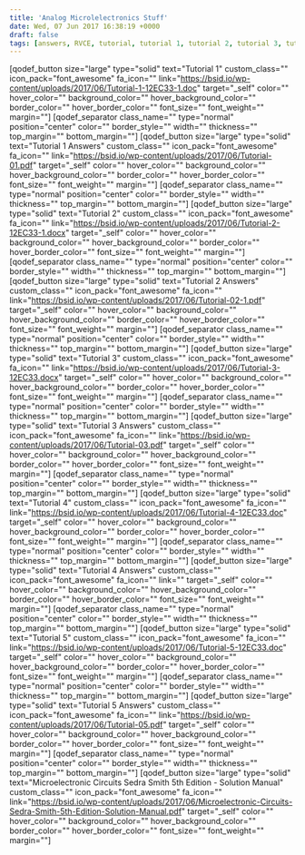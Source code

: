 ```yaml
---
title: 'Analog Microlelectronics Stuff'
date: Wed, 07 Jun 2017 16:38:19 +0000
draft: false
tags: [answers, RVCE, tutorial, tutorial 1, tutorial 2, tutorial 3, tutorial 4, tutorial 5]
---
```


\[qodef\_button size="large" type="solid" text="Tutorial 1" custom\_class="" icon\_pack="font\_awesome" fa\_icon="" link="https://bsid.io/wp-content/uploads/2017/06/Tutorial-1-12EC33-1.doc" target="\_self" color="" hover\_color="" background\_color="" hover\_background\_color="" border\_color="" hover\_border\_color="" font\_size="" font\_weight="" margin=""\] \[qodef\_separator class\_name="" type="normal" position="center" color="" border\_style="" width="" thickness="" top\_margin="" bottom\_margin=""\] \[qodef\_button size="large" type="solid" text="Tutorial 1 Answers" custom\_class="" icon\_pack="font\_awesome" fa\_icon="" link="https://bsid.io/wp-content/uploads/2017/06/Tutorial-01.pdf" target="\_self" color="" hover\_color="" background\_color="" hover\_background\_color="" border\_color="" hover\_border\_color="" font\_size="" font\_weight="" margin=""\] \[qodef\_separator class\_name="" type="normal" position="center" color="" border\_style="" width="" thickness="" top\_margin="" bottom\_margin=""\] \[qodef\_button size="large" type="solid" text="Tutorial 2" custom\_class="" icon\_pack="font\_awesome" fa\_icon="" link="https://bsid.io/wp-content/uploads/2017/06/Tutorial-2-12EC33-1.docx" target="\_self" color="" hover\_color="" background\_color="" hover\_background\_color="" border\_color="" hover\_border\_color="" font\_size="" font\_weight="" margin=""\] \[qodef\_separator class\_name="" type="normal" position="center" color="" border\_style="" width="" thickness="" top\_margin="" bottom\_margin=""\] \[qodef\_button size="large" type="solid" text="Tutorial 2 Answers" custom\_class="" icon\_pack="font\_awesome" fa\_icon="" link="https://bsid.io/wp-content/uploads/2017/06/Tutorial-02-1.pdf" target="\_self" color="" hover\_color="" background\_color="" hover\_background\_color="" border\_color="" hover\_border\_color="" font\_size="" font\_weight="" margin=""\] \[qodef\_separator class\_name="" type="normal" position="center" color="" border\_style="" width="" thickness="" top\_margin="" bottom\_margin=""\] \[qodef\_button size="large" type="solid" text="Tutorial 3" custom\_class="" icon\_pack="font\_awesome" fa\_icon="" link="https://bsid.io/wp-content/uploads/2017/06/Tutorial-3-12EC33.docx" target="\_self" color="" hover\_color="" background\_color="" hover\_background\_color="" border\_color="" hover\_border\_color="" font\_size="" font\_weight="" margin=""\] \[qodef\_separator class\_name="" type="normal" position="center" color="" border\_style="" width="" thickness="" top\_margin="" bottom\_margin=""\] \[qodef\_button size="large" type="solid" text="Tutorial 3 Answers" custom\_class="" icon\_pack="font\_awesome" fa\_icon="" link="https://bsid.io/wp-content/uploads/2017/06/Tutorial-03.pdf" target="\_self" color="" hover\_color="" background\_color="" hover\_background\_color="" border\_color="" hover\_border\_color="" font\_size="" font\_weight="" margin=""\] \[qodef\_separator class\_name="" type="normal" position="center" color="" border\_style="" width="" thickness="" top\_margin="" bottom\_margin=""\] \[qodef\_button size="large" type="solid" text="Tutorial 4" custom\_class="" icon\_pack="font\_awesome" fa\_icon="" link="https://bsid.io/wp-content/uploads/2017/06/Tutorial-4-12EC33.doc" target="\_self" color="" hover\_color="" background\_color="" hover\_background\_color="" border\_color="" hover\_border\_color="" font\_size="" font\_weight="" margin=""\] \[qodef\_separator class\_name="" type="normal" position="center" color="" border\_style="" width="" thickness="" top\_margin="" bottom\_margin=""\] \[qodef\_button size="large" type="solid" text="Tutorial 4 Answers" custom\_class="" icon\_pack="font\_awesome" fa\_icon="" link="" target="\_self" color="" hover\_color="" background\_color="" hover\_background\_color="" border\_color="" hover\_border\_color="" font\_size="" font\_weight="" margin=""\] \[qodef\_separator class\_name="" type="normal" position="center" color="" border\_style="" width="" thickness="" top\_margin="" bottom\_margin=""\] \[qodef\_button size="large" type="solid" text="Tutorial 5" custom\_class="" icon\_pack="font\_awesome" fa\_icon="" link="https://bsid.io/wp-content/uploads/2017/06/Tutorial-5-12EC33.doc" target="\_self" color="" hover\_color="" background\_color="" hover\_background\_color="" border\_color="" hover\_border\_color="" font\_size="" font\_weight="" margin=""\] \[qodef\_separator class\_name="" type="normal" position="center" color="" border\_style="" width="" thickness="" top\_margin="" bottom\_margin=""\] \[qodef\_button size="large" type="solid" text="Tutorial 5 Answers" custom\_class="" icon\_pack="font\_awesome" fa\_icon="" link="https://bsid.io/wp-content/uploads/2017/06/Tutorial-05.pdf" target="\_self" color="" hover\_color="" background\_color="" hover\_background\_color="" border\_color="" hover\_border\_color="" font\_size="" font\_weight="" margin=""\] \[qodef\_separator class\_name="" type="normal" position="center" color="" border\_style="" width="" thickness="" top\_margin="" bottom\_margin=""\] \[qodef\_button size="large" type="solid" text="Microelectronic Circuits Sedra Smith 5th Edition - Solution Manual" custom\_class="" icon\_pack="font\_awesome" fa\_icon="" link="https://bsid.io/wp-content/uploads/2017/06/Microelectronic-Circuits-Sedra-Smith-5th-Edition-Solution-Manual.pdf" target="\_self" color="" hover\_color="" background\_color="" hover\_background\_color="" border\_color="" hover\_border\_color="" font\_size="" font_weight="" margin=""\]